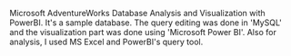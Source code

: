 Microsoft AdventureWorks Database Analysis and Visualization with PowerBI. It's a sample database. The query editing was done in 'MySQL' and the visualization part was done using 'Microsoft Power BI'. Also for analysis, I used MS Excel and PowerBI's query tool.
